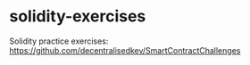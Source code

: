 # solidity-exercises
Solidity practice exercises: https://github.com/decentralisedkev/SmartContractChallenges
